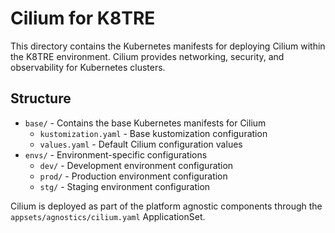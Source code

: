 # Cilium for K8TRE

This directory contains the Kubernetes manifests for deploying Cilium within the K8TRE environment. Cilium provides networking, security, and observability for Kubernetes clusters.

## Structure

- `base/` - Contains the base Kubernetes manifests for Cilium
  - `kustomization.yaml` - Base kustomization configuration
  - `values.yaml` - Default Cilium configuration values
- `envs/` - Environment-specific configurations
  - `dev/` - Development environment configuration
  - `prod/` - Production environment configuration
  - `stg/` - Staging environment configuration

Cilium is deployed as part of the platform agnostic components through the `appsets/agnostics/cilium.yaml` ApplicationSet.
